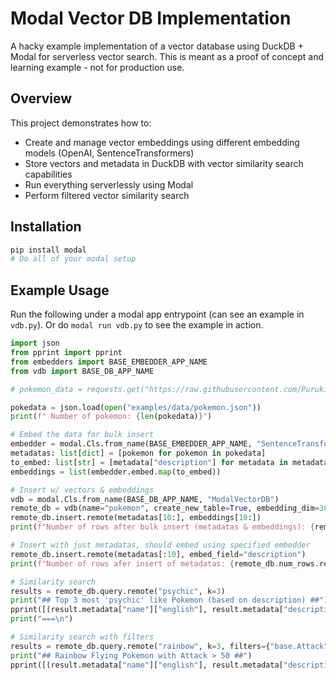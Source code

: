 # Modal Vector DB Implementation

A hacky example implementation of a vector database using DuckDB + Modal for serverless vector search. This is meant as a proof of concept and learning example - not for production use.

## Overview

This project demonstrates how to:
- Create and manage vector embeddings using different embedding models (OpenAI, SentenceTransformers)
- Store vectors and metadata in DuckDB with vector similarity search capabilities
- Run everything serverlessly using Modal
- Perform filtered vector similarity search

## Installation

```bash
pip install modal
# Do all of your modal setup
```

## Example Usage
Run the following under a modal app entrypoint (can see an example in `vdb.py`). Or do `modal run vdb.py` to see the example in action.

```python
import json
from pprint import pprint
from embedders import BASE_EMBEDDER_APP_NAME
from vdb import BASE_DB_APP_NAME

# pokemon_data = requests.get("https://raw.githubusercontent.com/Purukitto/pokemon-data.json/refs/heads/master/pokedex.json").json()

pokedata = json.load(open("examples/data/pokemon.json"))
print(f" Number of pokemon: {len(pokedata)}")

# Embed the data for bulk insert
embedder = modal.Cls.from_name(BASE_EMBEDDER_APP_NAME, "SentenceTransformersEmbedder")(model_name="all-MiniLM-L6-v2")
metadatas: list[dict] = [pokemon for pokemon in pokedata]
to_embed: list[str] = [metadata["description"] for metadata in metadatas]
embeddings = list(embedder.embed.map(to_embed))

# Insert w/ vectors & embeddings
vdb = modal.Cls.from_name(BASE_DB_APP_NAME, "ModalVectorDB")
remote_db = vdb(name="pokemon", create_new_table=True, embedding_dim=384, embedder_name="SentenceTransformersEmbedder", embedder_kwargs={"model_name": "all-MiniLM-L6-v2"})
remote_db.insert.remote(metadatas[10:], embeddings[10:])
print(f"Number of rows after bulk insert (metadatas & embeddings): {remote_db.num_rows.remote()}")

# Insert with just metadatas, should embed using specified embedder
remote_db.insert.remote(metadatas[:10], embed_field="description")
print(f"Number of rows afer insert of metadatas: {remote_db.num_rows.remote()}")

# Similarity search
results = remote_db.query.remote("psychic", k=3)
print("## Top 3 most 'psychic' like Pokemon (based on description) ##")
pprint([(result.metadata["name"]["english"], result.metadata["description"], result.metadata["type"], result.distance) for result in results])
print("===\n")

# Similarity search with filters
results = remote_db.query.remote("rainbow", k=3, filters={"base.Attack": (">", 50), "type": ("contains", "Flying")})
print("## Rainbow Flying Pokemon with Attack > 50 ##")
pprint([(result.metadata["name"]["english"], result.metadata["description"], result.metadata["type"], result.metadata["base"]["Attack"], result.distance) for result in results])
```
